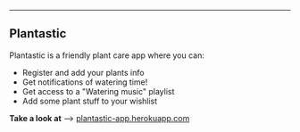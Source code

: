 ----------
Plantastic
----------


Plantastic is a friendly plant care app where you can:

- Register and add your plants info
- Get notifications of watering time!
- Get access to a "Watering music" playlist
- Add some plant stuff to your wishlist



**Take a look at** --> <a href="https://plantastic-app.herokuapp.com/home" target="_blank">plantastic-app.herokuapp.com</a>
